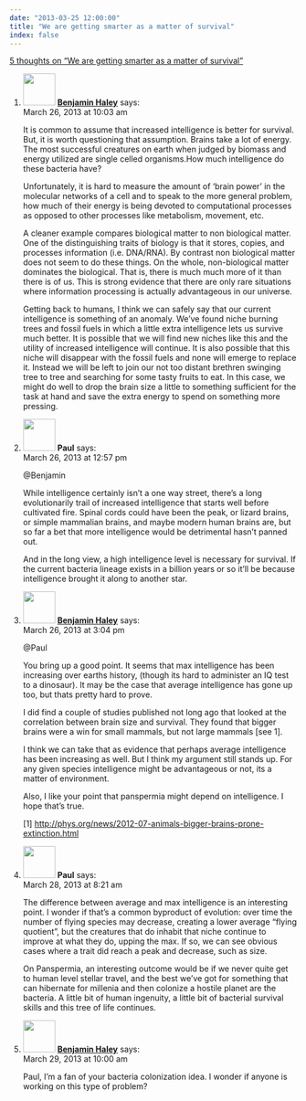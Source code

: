 ```yaml
---
date: "2013-03-25 12:00:00"
title: "We are getting smarter as a matter of survival"
index: false
---
```


[5 thoughts on &ldquo;We are getting smarter as a matter of survival&rdquo;](/lemire/blog/2013/03-25-smarter-for-survival)

<ol class="comment-list">
<li id="comment-78370" class="comment even thread-even depth-1">
<div class="comment-author vcard">
<img alt src="https://secure.gravatar.com/avatar/fe29caa247d1f14893fdc2c58245c3af?s=56&#038;d=mm&#038;r=g" srcset="https://secure.gravatar.com/avatar/fe29caa247d1f14893fdc2c58245c3af?s=112&#038;d=mm&#038;r=g 2x" class="avatar avatar-56 photo" height="56" width="56" decoding="async" /> <b class="fn"><a href="https://benjaminhaley.blogspot.com/" class="url" rel="ugc external nofollow">Benjamin Haley</a></b> <span class="says">says:</span> </div>
<div class="comment-metadata"><time datetime="2013-03-26T10:03:28+00:00">March 26, 2013 at 10:03 am</time></a> </div>
<div class="comment-content">
<p>It is common to assume that increased intelligence is better for survival. But, it is worth questioning that assumption. Brains take a lot of energy. The most successful creatures on earth when judged by biomass and energy utilized are single celled organisms.How much intelligence do these bacteria have? </p>
<p>Unfortunately, it is hard to measure the amount of &lsquo;brain power&rsquo; in the molecular networks of a cell and to speak to the more general problem, how much of their energy is being devoted to computational processes as opposed to other processes like metabolism, movement, etc.</p>
<p>A cleaner example compares biological matter to non biological matter. One of the distinguishing traits of biology is that it stores, copies, and processes information (i.e. DNA/RNA). By contrast non biological matter does not seem to do these things. On the whole, non-biological matter dominates the biological. That is, there is much much more of it than there is of us. This is strong evidence that there are only rare situations where information processing is actually advantageous in our universe.</p>
<p>Getting back to humans, I think we can safely say that our current intelligence is something of an anomaly. We&rsquo;ve found niche burning trees and fossil fuels in which a little extra intelligence lets us survive much better. It is possible that we will find new niches like this and the utility of increased intelligence will continue. It is also possible that this niche will disappear with the fossil fuels and none will emerge to replace it. Instead we will be left to join our not too distant brethren swinging tree to tree and searching for some tasty fruits to eat. In this case, we might do well to drop the brain size a little to something sufficient for the task at hand and save the extra energy to spend on something more pressing.</p>
</div>
</li>
<li id="comment-78405" class="comment odd alt thread-odd thread-alt depth-1">
<div class="comment-author vcard">
<img alt src="https://secure.gravatar.com/avatar/c47d7a71160b9ec79d34316139ff3cdb?s=56&#038;d=mm&#038;r=g" srcset="https://secure.gravatar.com/avatar/c47d7a71160b9ec79d34316139ff3cdb?s=112&#038;d=mm&#038;r=g 2x" class="avatar avatar-56 photo" height="56" width="56" decoding="async" /> <b class="fn">Paul</b> <span class="says">says:</span> </div>
<div class="comment-metadata"><time datetime="2013-03-26T12:57:35+00:00">March 26, 2013 at 12:57 pm</time></a> </div>
<div class="comment-content">
<p>@Benjamin</p>
<p>While intelligence certainly isn&rsquo;t a one way street, there&rsquo;s a long evolutionarily trail of increased intelligence that starts well before cultivated fire. Spinal cords could have been the peak, or lizard brains, or simple mammalian brains, and maybe modern human brains are, but so far a bet that more intelligence would be detrimental hasn&rsquo;t panned out.</p>
<p>And in the long view, a high intelligence level is necessary for survival. If the current bacteria lineage exists in a billion years or so it&rsquo;ll be because intelligence brought it along to another star.</p>
</div>
</li>
<li id="comment-78430" class="comment even thread-even depth-1">
<div class="comment-author vcard">
<img alt src="https://secure.gravatar.com/avatar/fe29caa247d1f14893fdc2c58245c3af?s=56&#038;d=mm&#038;r=g" srcset="https://secure.gravatar.com/avatar/fe29caa247d1f14893fdc2c58245c3af?s=112&#038;d=mm&#038;r=g 2x" class="avatar avatar-56 photo" height="56" width="56" loading="lazy" decoding="async" /> <b class="fn"><a href="https://benjaminhaley.blogspot.com/" class="url" rel="ugc external nofollow">Benjamin Haley</a></b> <span class="says">says:</span> </div>
<div class="comment-metadata"><time datetime="2013-03-26T15:04:47+00:00">March 26, 2013 at 3:04 pm</time></a> </div>
<div class="comment-content">
<p>@Paul</p>
<p>You bring up a good point. It seems that max intelligence has been increasing over earths history, (though its hard to administer an IQ test to a dinosaur). It may be the case that average intelligence has gone up too, but thats pretty hard to prove.</p>
<p>I did find a couple of studies published not long ago that looked at the correlation between brain size and survival. They found that bigger brains were a win for small mammals, but not large mammals [see 1].</p>
<p>I think we can take that as evidence that perhaps average intelligence has been increasing as well. But I think my argument still stands up. For any given species intelligence might be advantageous or not, its a matter of environment.</p>
<p>Also, I like your point that panspermia might depend on intelligence. I hope that&rsquo;s true.</p>
<p>[1] <a href="http://phys.org/news/2012-07-animals-bigger-brains-prone-extinction.html" rel="nofollow ugc">http://phys.org/news/2012-07-animals-bigger-brains-prone-extinction.html</a></p>
</div>
</li>
<li id="comment-78770" class="comment odd alt thread-odd thread-alt depth-1">
<div class="comment-author vcard">
<img alt src="https://secure.gravatar.com/avatar/c47d7a71160b9ec79d34316139ff3cdb?s=56&#038;d=mm&#038;r=g" srcset="https://secure.gravatar.com/avatar/c47d7a71160b9ec79d34316139ff3cdb?s=112&#038;d=mm&#038;r=g 2x" class="avatar avatar-56 photo" height="56" width="56" loading="lazy" decoding="async" /> <b class="fn">Paul</b> <span class="says">says:</span> </div>
<div class="comment-metadata"><time datetime="2013-03-28T08:21:53+00:00">March 28, 2013 at 8:21 am</time></a> </div>
<div class="comment-content">
<p>The difference between average and max intelligence is an interesting point. I wonder if that&rsquo;s a common byproduct of evolution: over time the number of flying species may decrease, creating a lower average &ldquo;flying quotient&rdquo;, but the creatures that do inhabit that niche continue to improve at what they do, upping the max. If so, we can see obvious cases where a trait did reach a peak and decrease, such as size.</p>
<p>On Panspermia, an interesting outcome would be if we never quite get to human level stellar travel, and the best we&rsquo;ve got for something that can hibernate for millenia and then colonize a hostile planet are the bacteria. A little bit of human ingenuity, a little bit of bacterial survival skills and this tree of life continues.</p>
</div>
</li>
<li id="comment-78993" class="comment even thread-even depth-1">
<div class="comment-author vcard">
<img alt src="https://secure.gravatar.com/avatar/fe29caa247d1f14893fdc2c58245c3af?s=56&#038;d=mm&#038;r=g" srcset="https://secure.gravatar.com/avatar/fe29caa247d1f14893fdc2c58245c3af?s=112&#038;d=mm&#038;r=g 2x" class="avatar avatar-56 photo" height="56" width="56" loading="lazy" decoding="async" /> <b class="fn"><a href="https://benjaminhaley.blogspot.com/" class="url" rel="ugc external nofollow">Benjamin Haley</a></b> <span class="says">says:</span> </div>
<div class="comment-metadata"><time datetime="2013-03-29T10:00:08+00:00">March 29, 2013 at 10:00 am</time></a> </div>
<div class="comment-content">
<p>Paul, I&rsquo;m a fan of your bacteria colonization idea. I wonder if anyone is working on this type of problem?</p>
</div>
</li>
</ol>
